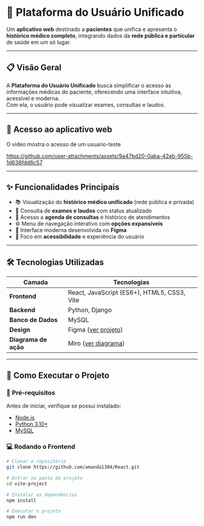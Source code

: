 # 🏥 Plataforma do Usuário Unificado

Um **aplicativo web** destinado a **pacientes** que unifica e apresenta o **histórico médico completo**, integrando dados da **rede pública e particular** de saúde em um só lugar.

---

## 📋 Visão Geral

A **Plataforma do Usuário Unificado** busca simplificar o acesso às informações médicas do paciente, oferecendo uma interface intuitiva, acessível e moderna.  
Com ela, o usuário pode visualizar exames, consultas e laudos.

---
## :movie_camera: Acesso ao aplicativo web
O video mostra o acesso de um usuario-teste

  https://github.com/user-attachments/assets/9a47bd20-0aba-42eb-955b-1d638fdd6c57


---
## ✨ Funcionalidades Principais

- 📚 Visualização do **histórico médico unificado** (rede pública e privada)  
- 🧾 Consulta de **exames e laudos** com status atualizado  
- 📅 Acesso a **agenda de consultas** e histórico de atendimentos  
- ⚙️ Menu de navegação interativo com **opções expansíveis**  
- 🎨 Interface moderna desenvolvida no **Figma**  
- 🧠 Foco em **acessibilidade** e experiência do usuário  

---

## 🛠️ Tecnologias Utilizadas

| Camada | Tecnologias |
|---------|--------------|
| **Frontend** | React, JavaScript (ES6+), HTML5, CSS3, Vite |
| **Backend** | Python, Django |
| **Banco de Dados** | MySQL |
| **Design** | Figma ([ver projeto](https://www.figma.com/design/uRsJSzXE9DibUaC59vLjbu/Prontuario?node-id=0-1&t=KU8jdeIkiLbGcSro-1)) |
| **Diagrama de ação** | Miro ([ver diagrama](https://miro.com/app/board/uXjVJOkJysI=/))
---

## 🚀 Como Executar o Projeto

### 🔧 Pré-requisitos
Antes de iniciar, verifique se possui instalado:
- [Node.js](https://nodejs.org/)
- [Python 3.10+](https://www.python.org/downloads/)
- [MySQL](https://www.mysql.com/)

### 💻 Rodando o Frontend

```bash
# Clonar o repositório
git clone https://github.com/amanda1304/React.git

# Entrar na pasta do projeto
cd vite-project

# Instalar as dependências
npm install

# Executar o projeto
npm run dev

